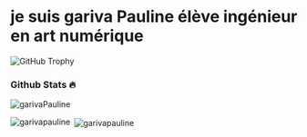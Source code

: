 # je suis gariva Pauline élève ingénieur en art numérique 

<img src="https://github-profile-trophy.vercel.app/?username=garivaPauline&row=1&theme=darkhub&margin-w=15&no-bg=true" alt="GitHub Trophy">

### Github Stats 🔥

<p><img align="center" src="https://github-readme-streak-stats.herokuapp.com?user=garivaPauline&theme=radical&date_format=j%20M%5B%20Y%5D&sideLabels=DDB225" alt="garivaPauline" /></p>
<p><img align="left" src="https://github-readme-stats.vercel.app/api/top-langs?username=garivapauline&show_icons=true&locale=en&layout=compact&theme=cobalt" alt="garivapauline" /></p>
<p>&nbsp;<img align="center" src="https://github-readme-stats.vercel.app/api?username=garivaPauline&show_icons=true&locale=en&theme=tokyonight" alt="garivapauline" /></p>
